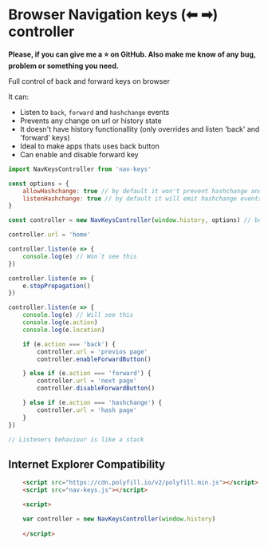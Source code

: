 Browser Navigation keys (⬅ ➡) controller
=================

**Please, if you can give me a ⭐ on GitHub. Also make me know of any bug, problem or something you need.**

Full control of back and forward keys on browser

It can:
 - Listen to `back`, `forward` and `hashchange` events
 - Prevents any change on url or history state
 - It doesn't have history functionallity (only overrides and listen 'back' and 'forward' keys)
 - Ideal to make apps thats uses back button
 - Can enable and disable forward key

```javascript
import NavKeysController from 'nav-keys'

const options = {
    allowHashchange: true // by default it won't prevent hashchange and will emit an event
    listenHashchange: true // by default it will emit hashchange events
}

const controller = new NavKeysController(window.history, options) // both params are optional

controller.url = 'home'

controller.listen(e => {
    console.log(e) // Won´t see this
})

controller.listen(e => {
    e.stopPropagation()
})

controller.listen(e => {
    console.log(e) // Will see this
    console.log(e.action) 
    console.log(e.location)

    if (e.action === 'back') {
        controller.url = 'previos page'
        controller.enableForwardButton()

    } else if (e.action === 'forward') {
        controller.url = 'next page'
        controller.disableForwardButton()

    } else if (e.action === 'hashchange') {
        controller.url = 'hash page'
    }
})

// Listeners behaviour is like a stack
```

## Internet Explorer Compatibility

```html
    <script src="https://cdn.polyfill.io/v2/polyfill.min.js"></script>
    <script src="nav-keys.js"></script>

    <script>

    var controller = new NavKeysController(window.history)
    
    </script>
```